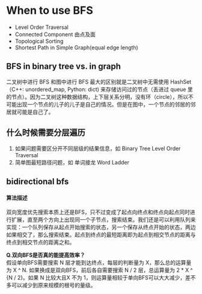 # When to use BFS

* Level Order Traversal
* Connected Component 由点及面
* Topological Sorting
* Shortest Path in Simple Graph\(equal edge length\)

## BFS in binary tree vs. in graph

二叉树中进行 BFS 和图中进行 BFS 最大的区别就是二叉树中无需使用 HashSet（C++: unordered\_map, Python: dict\) 来存储访问过的节点（丢进过 queue 里的节点）。因为二叉树这种数据结构，上下层关系分明，没有环（circle），所以不可能出现一个节点的儿子的儿子是自己的情况。但是在图中，一个节点的邻居的邻居就可能是自己了。

## 什么时候需要分层遍历

1. 如果问题需要区分开不同层级的结果信息，如 Binary Tree Level Order Traversal
2. 简单图最短路径问题，如 单词接龙 Word Ladder

## bidirectional bfs

#### 算法描述

双向宽度优先搜索本质上还是BFS，只不过变成了起点向终点和终点向起点同时进行扩展，直至两个方向上出现同一个子节点，搜索结束。我们还是可以利用队列来实现：一个队列保存从起点开始搜索的状态，另一个保存从终点开始的状态，两边如果相交了，那么搜索结束。起点到终点的最短距离即为起点到相交节点的距离与终点到相交节点的距离之和。

**Q.双向BFS是否真的能提高效率？**  
假设单向BFS需要搜索 N 层才能到达终点，每层的判断量为 X，那么总的运算量为 X ^ N. 如果换成是双向BFS，前后各自需要搜索 N / 2 层，总运算量为 2 \* X ^ {N / 2}。如果 N 比较大且X 不为 1，则运算量相较于单向BFS可以大大减少，差不多可以减少到原来规模的根号的量级。

